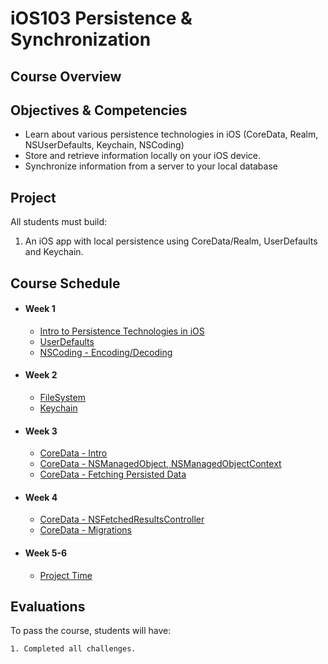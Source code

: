 # iOS103 Persistence & Synchronization

## Course Overview


## Objectives & Competencies

- Learn about various persistence technologies in iOS (CoreData, Realm, NSUserDefaults, Keychain, NSCoding)
- Store and retrieve information locally on your iOS device.
- Synchronize information from a server to your local database

## Project

All students must build:

1. An iOS app with local persistence using CoreData/Realm, UserDefaults and Keychain.

## Course Schedule

- #### Week 1
    - [Intro to Persistence Technologies in iOS](00-Intro-to-Persistence-iOS)
    - [UserDefaults](01-UserDefaults)
    - [NSCoding - Encoding/Decoding](02-NSCoding)

- #### Week 2
    - [FileSystem](03-FileSystem)
    - [Keychain](03-Keychain)
    
- #### Week 3
    - [CoreData - Intro ](01-Intro-to-CoreData)
    - [CoreData - NSManagedObject, NSManagedObjectContext](01-Intro-to-CoreData)
    - [CoreData - Fetching Persisted Data](01-Intro-to-CoreData)

- #### Week 4
    - [CoreData - NSFetchedResultsController](01-Intro-to-CoreData)
    - [CoreData - Migrations](01-Intro-to-CoreData)
    
- #### Week 5-6
    - [Project Time](00-Project-Time)

## Evaluations

To pass the course, students will have:

    1. Completed all challenges.
